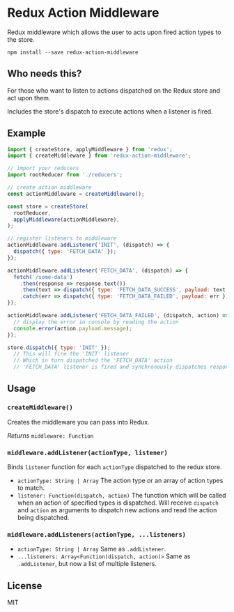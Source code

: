 # Redux Action Middleware

Redux middleware which allows the user to acts upon fired action types to the store.

```
npm install --save redux-action-middleware
```

## Who needs this?

For those who want to listen to actions dispatched on the Redux store and act upon them.

Includes the store's dispatch to execute actions when a listener is fired.

## Example

```js
import { createStore, applyMiddleware } from 'redux';
import { createMiddleware } from 'redux-action-middleware';

// import your reducers
import rootReducer from './reducers'; 

// create action middleware
const actionMiddleware = createMiddleware();

const store = createStore(
  rootReducer,
  applyMiddleware(actionMiddleware),
);

// register listeners to middleware
actionMiddleware.addListener('INIT', (dispatch) => {
  dispatch({ type: 'FETCH_DATA' });
});

actionMiddleware.addListener('FETCH_DATA', (dispatch) => {
  fetch('/some-data')
    .then(response => response.text())
    .then(text => dispatch({ type: 'FETCH_DATA_SUCCESS', payload: text }))
    .catch(err => dispatch({ type: 'FETCH_DATA_FAILED', payload: err }));
});

actionMiddleware.addListener('FETCH_DATA_FAILED', (dispatch, action) => {
  // display the error in console by reading the action
  console.error(action.payload.message);
});

store.dispatch({ type: 'INIT' });
  // This will fire the 'INIT' listener
  // Which in turn dispatched the 'FETCH_DATA' action
  // 'FETCH_DATA' listener is fired and synchronously dispatches response actions
```

## Usage

### `createMiddleware()`
Creates the middleware you can pass into Redux.

*Returns* `middleware: Function`

### `middleware.addListener(actionType, listener)`
Binds `listener` function for each `actionType` dispatched to the redux store.

- `actionType: String | Array` The action type or an array of action types to match.
- `listener: Function(dispatch, action)` The function which will be called when an action of specified types is dispatched. Will receive `dispatch` and `action` as arguments to dispatch new actions and read the action being dispatched.

### `middleware.addListeners(actionType, ...listeners)`

- `actionType: String | Array` Same as `.addListener`.
- `...listeners: Array<Function(dispatch, action)>` Same as `.addListener`, but now a list of multiple listeners.

## License
MIT
